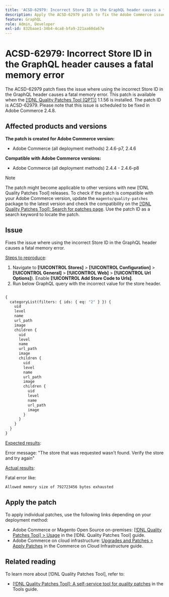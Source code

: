 ```yaml
---
title: 'ACSD-62979: Incorrect Store ID in the GraphQL header causes a fatal memory error'
description: Apply the ACSD-62979 patch to fix the Adobe Commerce issue where using the incorrect Store ID in the GraphQL header causes a fatal memory error
feature: GraphQL
role: Admin, Developer
exl-id: 832baae1-34b4-4ca8-bfa9-221aa60da67e
---
```

# ACSD-62979: Incorrect Store ID in the GraphQL header causes a fatal memory error

The ACSD-62979 patch fixes the issue where using the incorrect Store ID in the GraphQL header causes a fatal memory error. This patch is available when the [[!DNL Quality Patches Tool (QPT)]](/help/tools/quality-patches-tool/quality-patches-tool-to-self-serve-quality-patches.md) 1.1.56 is installed. The patch ID is ACSD-62979. Please note that this issue is scheduled to be fixed in Adobe Commerce 2.4.8.

## Affected products and versions

**The patch is created for Adobe Commerce version:**

* Adobe Commerce (all deployment methods) 2.4.6-p7, 2.4.6

**Compatible with Adobe Commerce versions:**

* Adobe Commerce (all deployment methods) 2.4.4 - 2.4.6-p8

>[!NOTE]
>
>The patch might become applicable to other versions with new [!DNL Quality Patches Tool] releases. To check if the patch is compatible with your Adobe Commerce version, update the `magento/quality-patches` package to the latest version and check the compatibility on the [[!DNL Quality Patches Tool]: Search for patches page](https://experienceleague.adobe.com/tools/commerce-quality-patches/index.html). Use the patch ID as a search keyword to locate the patch.

## Issue

Fixes the issue where using the incorrect Store ID in the GraphQL header causes a fatal memory error.

<u>Steps to reproduce</u>:

1. Navigate to **[!UICONTROL Stores]** > **[!UICONTROL Configuration]** > **[!UICONTROL General]** > **[!UICONTROL Web]** > **[!UICONTROL Url Options]**). Enable **[!UICONTROL Add Store Code to Urls]**. 
1. Run below GraphQL query with the incorrect value for the store header.

```graphql

{
  categoryList(filters: { ids: { eq: "2" } }) {
    uid
    level
    name
    url_path
    image
    children {
      uid
      level
      name
      url_path
      image
      children {
        uid
        level
        name
        url_path
        image
        children {
          uid
          level
          name
          url_path
          image
        }
      }
    }
  }
}
```

<u>Expected results</u>: 

Error message: "The store that was requested wasn't found. Verify the store and try again"

<u>Actual results</u>: 

Fatal error like:

```Allowed memory size of 792723456 bytes exhausted```

## Apply the patch

To apply individual patches, use the following links depending on your deployment method:

* Adobe Commerce or Magento Open Source on-premises: [[!DNL Quality Patches Tool] > Usage](/help/tools/quality-patches-tool/usage.md) in the [!DNL Quality Patches Tool] guide.
* Adobe Commerce on cloud infrastructure: [Upgrades and Patches > Apply Patches](https://experienceleague.adobe.com/docs/commerce-cloud-service/user-guide/develop/upgrade/apply-patches.html) in the Commerce on Cloud Infrastructure guide.

## Related reading

To learn more about [!DNL Quality Patches Tool], refer to:

* [[!DNL Quality Patches Tool]: A self-service tool for quality patches](/help/tools/quality-patches-tool/quality-patches-tool-to-self-serve-quality-patches.md) in the Tools guide.
